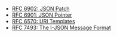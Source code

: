 * [RFC 6902: JSON Patch](http://tools.ietf.org/html/rfc6902)
* [RFC 6901: JSON Pointer](http://tools.ietf.org/html/rfc6901)
* [RFC 6570: URI Templates](http://tools.ietf.org/html/rfc6570)
* [RFC 7493: The I-JSON Message Format](https://tools.ietf.org/html/rfc7493)
